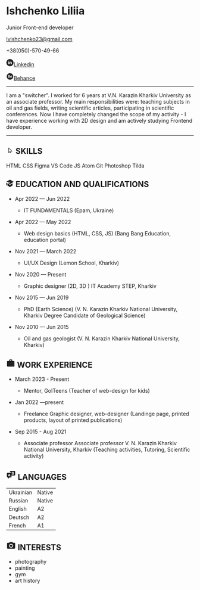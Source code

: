 # **Ishchenko Liliia**
Junior Front-end developer

lvishchenko23@gmail.com

+38(050)-570-49-66




![Linkedin](linkedin.png "Icon")[Linkedin](https://www.linkedin.com/in/liliia-ishchenko-7a6974218/)																       

![Behance](behance.png "Icon")[Behance](https://www.behance.net/lvishchenk5474)

*****
I am a "switcher". I worked for 6 years at V.N. Karazin Kharkiv University as an associate professor. My main responsibilities were: teaching subjects in oil and gas fields, writing scientific articles, participating in scientific conferences. Now I have completely changed the scope of my activity - I have experience working with 2D design and am actively studying Frontend developer.
*****


## ![Skills](skills.png "Icon") SKILLS ##

HTML        CSS     Figma
VS Code     JS      Atom
Git         Photoshop       Tilda


## ![Education](education.png "Icon") EDUCATION AND QUALIFICATIONS ##

* Apr 2022 — Jun 2022 
    + IT FUNDAMENTALS (Epam, Ukraine)

* Apr 2022 — May 2022
    + Web design basics (HTML, CSS, JS) (Bang Bang Education, education portal)

* Nov 2021 — March 2022
    + UI/UX Design (Lemon School, Kharkiv)

* Nov 2020 — Present
    + Graphic designer (2D, 3D ) IT Academy STEP, Kharkiv


* Nov 2015 — Jun 2019
    + PhD (Earth Science) (V. N. Karazin Kharkiv National University, Kharkiv Degree Candidate of Geological Science)

* Nov 2010 — Jun 2015
    + Oil and gas geologist (V. N. Karazin Kharkiv National University, Kharkiv)


## ![Work](work.png "Icon") WORK EXPERIENCE ##

* March 2023 - Present
    + Mentor, GoITeens (Teacher of web-design for kids)

* Jan 2022 —present
    + Freelance Graphic designer, web-designer (Landinge page, printed products, layout of printed publications)

* Sep 2015 - Aug 2021
    + Associate professor Associate professor V. N. Karazin Kharkiv National University, Kharkiv (Teaching activities, Tutoring, Scientific activity)


## ![Language](language.png "Icon") LANGUAGES ##


|   |   |
| ------------ | ------------ |
|  Ukrainian|  Native |
|  Russian |  Native |
|  English |  A2 |
| Deutsch  |  A2 |
|  French |  A1 |


## ![Interests](interests.png "Icon") INTERESTS ##

* photography
* painting
* gym
* art history
